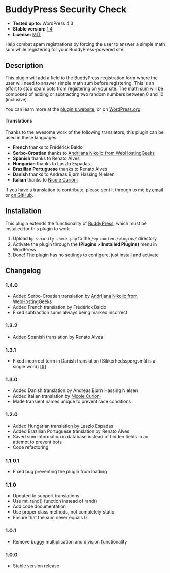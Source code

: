 # BuddyPress Security Check

* __Tested up to:__ WordPress 4.3
* __Stable version:__ [1.4](http://downloads.wordpress.org/plugin/bp-security-check.latest-stable.zip)
* __License:__ [MIT](http://opensource.org/licenses/MIT)

Help combat spam registrations by forcing the user to answer a simple math sum while registering for your BuddyPress-powered site

## Description

This plugin will add a field to the BuddyPress registration form where the user will need to answer simple math sum before registering. This is an effort to stop spam bots from registering on your site. The math sum will be composed of adding or subtracting two random numbers between 0 and 10 (inclusive).

You can learn more at the [plugin's website](http://bungeshea.com/plugins/bp-security-check/), or on [WordPress.org](http://wordpress.org/plugins/bp-security-check)

#### Translations

Thanks to the awesome work of the following translators, this plugin can be used in these languages:

* **French** thanks to Frédérick Baldo
* **Serbo-Croatian** thanks to [Andrijana Nikolic from WebHostingGeeks](https://webhostinggeeks.com)
* **Spanish** thanks to Renato Alves
* **Hungarian** thanks to Laszlo Espadas
* **Brazilian Portuguese** thanks to Renato Alves
* **Danish** thanks to Andreas Bjørn Hassing Nielsen
* **Italian** thanks to [Nicole Curioni](http://nicolecurioni.com/)

If you have a translation to contribute, please sent it through to me [by email](http://bungeshea.com/contact/) or [on GitHub](https://github.com/bungeshea/bp-security-check/pulls).

## Installation

This plugin extends the functionality of [BuddyPress](http://wordpress.org/plugins/buddypress), which must be installed for this plugin to work

1. Upload `bp-security-check.php` to the `/wp-content/plugins/` directory
2. Activate the plugin through the __(Plugins > Installed Plugins)__ menu in WordPress
3. Done! The plugin has no settings to configure, just install and activate

## Changelog

### 1.4.0
* Added Serbo-Croatian translation by [Andrijana Nikolic from WebHostingGeeks](https://webhostinggeeks.com)
* Added French translation by Frédérick Baldo
* Fixed subtraction sums always being marked incorrect

### 1.3.2
* Added Spanish translation by Renato Alves

### 1.3.1
* Fixed incorrect term in Danish translation (Sikkerhedsspørgsmål is a single word) [[#](https://wordpress.org/support/topic/translation-293)]

### 1.3.0
* Added Danish translation by Andreas Bjørn Hassing Nielsen
* Added Italian translation by [Nicole Curioni](http://nicolecurioni.com/)
* Made transient names unique to prevent race conditions

### 1.2.0
* Added Hungarian translation by Laszlo Espadas
* Added Brazilian Portuguese translation by Renato Alves
* Saved sum information in database instead of hidden fields in an attempt to prevent bots
* Code refactoring

### 1.1.0.1
* Fixed bug preventing the plugin from loading

### 1.1.0
* Updated to support translations
* Use mt_rand() function instead of rand()
* Add code documentation
* Use proper class methods, not completely static
* Ensure that the sum never equals 0

### 1.0.1
* Remove buggy multiplication and division functionality

### 1.0.0
* Stable version release
